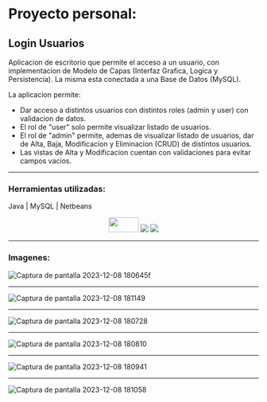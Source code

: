# Proyecto personal:
## Login Usuarios
Aplicacion de escritorio que permite el acceso a un usuario, con implementacion de Modelo de Capas (Interfaz Grafica, Logica y Persistencia). La misma esta conectada a una Base de Datos (MySQL).

La aplicacion permite:
* Dar acceso a distintos usuarios con distintos roles (admin y user) con validacion de datos.
* El rol de "user" solo permite visualizar listado de usuarios.
* El rol de "admin" permite, ademas de visualizar listado de usuarios, dar de Alta, Baja, Modificacion y Eliminacion (CRUD) de distintos usuarios.
* Las vistas de Alta y Modificacion cuentan con validaciones para evitar campos vacios.

---
### Herramientas utilizadas:
Java | MySQL | Netbeans 


<div align="center">
<img width="60" height="30" src="https://elblogdecodigo.files.wordpress.com/2014/12/java_logo.png" />

<img src="https://img.shields.io/badge/MySQL-005C84?style=for-the-badge&logo=mysql&logoColor=white" />

<img src="https://img.shields.io/badge/apache%20netbeans-1B6AC6?style=for-the-badge&logo=apache%20netbeans%20IDE&logoColor=white" />
</div

---
---

### Imagenes:


![Captura de pantalla 2023-12-08 180645f](https://github.com/martinLisi82ORT/LoginUsuarios/assets/111402719/5575f7b8-074f-4913-a36b-127cdbb72f3c)

---

![Captura de pantalla 2023-12-08 181149](https://github.com/martinLisi82ORT/LoginUsuarios/assets/111402719/10614c2f-4efb-4772-8e53-f16c38f8ea21)

---

![Captura de pantalla 2023-12-08 180728](https://github.com/martinLisi82ORT/LoginUsuarios/assets/111402719/c9a26b2f-067f-46d2-b6dc-616fc47380cb)

---

![Captura de pantalla 2023-12-08 180810](https://github.com/martinLisi82ORT/LoginUsuarios/assets/111402719/00442be4-13d8-45b6-a969-00c9e7f5b216)

---

![Captura de pantalla 2023-12-08 180941](https://github.com/martinLisi82ORT/LoginUsuarios/assets/111402719/ee7ea35c-9d24-4f96-9196-0ffba78a79f8)

---

![Captura de pantalla 2023-12-08 181058](https://github.com/martinLisi82ORT/LoginUsuarios/assets/111402719/d28dc1d6-492c-40de-9f77-93c82d925a92)


